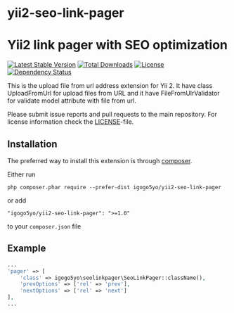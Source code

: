 # yii2-seo-link-pager
Yii2 link pager with SEO optimization
=====================================
[![Latest Stable Version](https://poser.pugx.org/igogo5yo/yii2-seo-link-pager/v/stable)](https://packagist.org/packages/igogo5yo/yii2-seo-link-pager) [![Total Downloads](https://poser.pugx.org/igogo5yo/yii2-seo-link-pager/downloads)](https://packagist.org/packages/igogo5yo/yii2-seo-link-pager) [![License](https://poser.pugx.org/igogo5yo/yii2-seo-link-pager/license)](https://packagist.org/packages/igogo5yo/yii2-seo-link-pager) [![Dependency Status](https://www.versioneye.com/user/projects/55686ea96365320026021300/badge.svg?style=flat)](https://www.versioneye.com/user/projects/55686ea96365320026021300)

This is the upload file from url address extension for Yii 2. It have class UploadFromUrl for upload files from URL and it have FileFromUlrValidator for validate model attribute with file from url.

Please submit issue reports and pull requests to the main repository.
For license information check the [LICENSE](LICENSE.md)-file.

Installation
------------

The preferred way to install this extension is through [composer](http://getcomposer.org/download/).

Either run

```
php composer.phar require --prefer-dist igogo5yo/yii2-seo-link-pager
```

or add

```
"igogo5yo/yii2-seo-link-pager": ">=1.0"
```

to your `composer.json` file


Example
----

```php
...
'pager' => [
    'class' => igogo5yo\seolinkpager\SeoLinkPager::className(),
    'prevOptions' => ['rel' => 'prev'],
    'nextOptions' => ['rel' => 'next']
],
...
```
